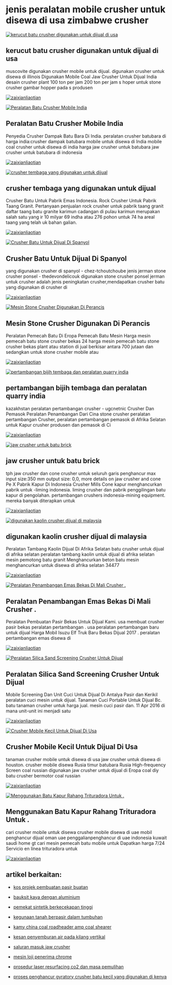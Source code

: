 # jenis peralatan mobile crusher untuk disewa di usa zimbabwe crusher
<a href="https://mnn.zoosnet.net/LR/Chatpre.aspx?id=MNN94995150&p=https://topgrinding.com/" target="_blank">![kerucut batu crusher digunakan untuk dijual di usa](https://github.com/technlg/images/blob/main/51.jpg)</a>
## kerucut batu crusher digunakan untuk dijual di usa
muscovite digunakan crusher mobile untuk dijual. digunakan crusher untuk disewa di illinois Digunakan Mobile Coal Jaw Crusher Untuk Dijual India desain crusher plant 100 ton per jam 200 ton per jam s hoper untuk stone crusher gambar hopper pada s produsen
<a href="https://mnn.zoosnet.net/LR/Chatpre.aspx?id=MNN94995150&p=https://topgrinding.com/" target="_blank"><img src="https://github.com/technlg/images/raw/main/chat11.jpg" alt="zaixianliaotian"/></a><a href="//whatsapp.shibangsoft.com/WhatsApp.php" ><img src="https://github.com/technlg/images/raw/main/chat11.png" alt=""></a>
<a href="https://mnn.zoosnet.net/LR/Chatpre.aspx?id=MNN94995150&p=https://topgrinding.com/" target="_blank">![Peralatan Batu Crusher Mobile India](https://github.com/technlg/images/blob/main/9.jpg)</a>
## Peralatan Batu Crusher Mobile India
Penyedia Crusher Dampak Batu Bara Di India. peralatan crusher batubara di harga india:crusher dampak batubara mobile untuk disewa di India mobile coal crusher untuk disewa di india harga jaw crusher untuk batubara jaw crusher untuk batubara di indonesia
<a href="https://mnn.zoosnet.net/LR/Chatpre.aspx?id=MNN94995150&p=https://topgrinding.com/" target="_blank"><img src="https://github.com/technlg/images/raw/main/chat11.jpg" alt="zaixianliaotian"/></a><a href="//whatsapp.shibangsoft.com/WhatsApp.php" ><img src="https://github.com/technlg/images/raw/main/chat11.png" alt=""></a>
<a href="https://mnn.zoosnet.net/LR/Chatpre.aspx?id=MNN94995150&p=https://topgrinding.com/" target="_blank">![crusher tembaga yang digunakan untuk dijual](https://github.com/technlg/images/blob/main/2.jpg)</a>
## crusher tembaga yang digunakan untuk dijual
Crusher Batu Untuk Pabrik Emas Indonesia. Rock Crusher Untuk Pabrik Taang Granit. Pertanyaan penjualan rock crusher untuk pabrik taang granit daftar taang batu granite karimun cadangan di pulau karimun merupakan salah satu yang ir 10 milyar 69 indha atau 276 pohon untuk 74 ha areal taang yang telah uk bahan galian.
<a href="https://mnn.zoosnet.net/LR/Chatpre.aspx?id=MNN94995150&p=https://topgrinding.com/" target="_blank"><img src="https://github.com/technlg/images/raw/main/chat11.jpg" alt="zaixianliaotian"/></a><a href="//whatsapp.shibangsoft.com/WhatsApp.php" ><img src="https://github.com/technlg/images/raw/main/chat11.png" alt=""></a>
<a href="https://mnn.zoosnet.net/LR/Chatpre.aspx?id=MNN94995150&p=https://topgrinding.com/" target="_blank">![Crusher Batu Untuk Dijual Di Spanyol](https://github.com/technlg/images/blob/main/60.jpg)</a>
## Crusher Batu Untuk Dijual Di Spanyol
yang digunakan crusher di spanyol - chez-tchoutchoube jenis jerman stone crusher ponsel - thedevondelicouk digunakan stone crusher ponsel jerman untuk crusher adalah jenis peningkatan crusher,mendapatkan crusher batu yang digunakan di crusher di
<a href="https://mnn.zoosnet.net/LR/Chatpre.aspx?id=MNN94995150&p=https://topgrinding.com/" target="_blank"><img src="https://github.com/technlg/images/raw/main/chat11.jpg" alt="zaixianliaotian"/></a><a href="//whatsapp.shibangsoft.com/WhatsApp.php" ><img src="https://github.com/technlg/images/raw/main/chat11.png" alt=""></a>
<a href="https://mnn.zoosnet.net/LR/Chatpre.aspx?id=MNN94995150&p=https://topgrinding.com/" target="_blank">![Mesin Stone Crusher Digunakan Di Perancis](https://github.com/technlg/images/blob/main/65.jpg)</a>
## Mesin Stone Crusher Digunakan Di Perancis
Peralatan Pemecah Batu Di Eropa Pemecah Batu Mesin Harga mesin pemecah batu stone crusher bekas 24 harga mesin pemecah batu stone crusher bekas plant atau station di jual berkisar antara 700 jutaan dan sedangkan untuk stone crusher mobile atau 
<a href="https://mnn.zoosnet.net/LR/Chatpre.aspx?id=MNN94995150&p=https://topgrinding.com/" target="_blank"><img src="https://github.com/technlg/images/raw/main/chat11.jpg" alt="zaixianliaotian"/></a><a href="//whatsapp.shibangsoft.com/WhatsApp.php" ><img src="https://github.com/technlg/images/raw/main/chat11.png" alt=""></a>
<a href="https://mnn.zoosnet.net/LR/Chatpre.aspx?id=MNN94995150&p=https://topgrinding.com/" target="_blank">![pertambangan bijih tembaga dan peralatan quarry india](https://github.com/technlg/images/blob/main/12.jpg)</a>
## pertambangan bijih tembaga dan peralatan quarry india
kazakhstan peralatan pertambangan crusher - ugcnetnic Crusher Dan Pemasok Peralatan Penambangan Dari Cina stone crusher peralatan pertambangan Crusher, peralatan pertambangan pemasok di Afrika Selatan untuk Kapur crusher produsen dan pemasok di Ci
<a href="https://mnn.zoosnet.net/LR/Chatpre.aspx?id=MNN94995150&p=https://topgrinding.com/" target="_blank"><img src="https://github.com/technlg/images/raw/main/chat11.jpg" alt="zaixianliaotian"/></a><a href="//whatsapp.shibangsoft.com/WhatsApp.php" ><img src="https://github.com/technlg/images/raw/main/chat11.png" alt=""></a>
<a href="https://mnn.zoosnet.net/LR/Chatpre.aspx?id=MNN94995150&p=https://topgrinding.com/" target="_blank">![jaw crusher untuk batu brick](https://github.com/technlg/images/blob/main/43.jpg)</a>
## jaw crusher untuk batu brick
tph jaw crusher dan cone crusher untuk seluruh garis penghancur max input size:350 mm output size: 0,0, more details on jaw crusher and cone Pe X Pabrik Kapur Di Indonesia Crusher Mills Cone kapur menghancurkan pabrik untuk -liming indonesia. liming crusher dan pabrik penggilingan batu kapur di pengolahan. pertambangan crushers indonesia-mining equipment. mereka banyak diterapkan untuk 
<a href="https://mnn.zoosnet.net/LR/Chatpre.aspx?id=MNN94995150&p=https://topgrinding.com/" target="_blank"><img src="https://github.com/technlg/images/raw/main/chat11.jpg" alt="zaixianliaotian"/></a><a href="//whatsapp.shibangsoft.com/WhatsApp.php" ><img src="https://github.com/technlg/images/raw/main/chat11.png" alt=""></a>
<a href="https://mnn.zoosnet.net/LR/Chatpre.aspx?id=MNN94995150&p=https://topgrinding.com/" target="_blank">![digunakan kaolin crusher dijual di malaysia](https://github.com/technlg/images/blob/main/46.jpg)</a>
## digunakan kaolin crusher dijual di malaysia
Peralatan Tambang Kaolin Dijual Di Afrika Selatan batu crusher untuk dijual di afrika selatan peralatan tambang kaolin untuk dijual di afrika selatan mesin pemotong batu granit Menghancurkan beton batu mesin menghancurkan untuk disewa di afrika selatan 34477 
<a href="https://mnn.zoosnet.net/LR/Chatpre.aspx?id=MNN94995150&p=https://topgrinding.com/" target="_blank"><img src="https://github.com/technlg/images/raw/main/chat11.jpg" alt="zaixianliaotian"/></a><a href="//whatsapp.shibangsoft.com/WhatsApp.php" ><img src="https://github.com/technlg/images/raw/main/chat11.png" alt=""></a>
<a href="https://mnn.zoosnet.net/LR/Chatpre.aspx?id=MNN94995150&p=https://topgrinding.com/" target="_blank">![Peralatan Penambangan Emas Bekas Di Mali Crusher .](https://github.com/technlg/images/blob/main/16.jpg)</a>
## Peralatan Penambangan Emas Bekas Di Mali Crusher .
Peralatan Pembuatan Pasir Bekas Untuk Dijual Kami. usa membuat crusher pasir bekas peralatan pertambangan . usa peralatan pertambangan baru untuk dijual Harga Mobil Isuzu Elf Truk Baru Bekas Dijual 2017 . peralatan pertambangan emas disewa di
<a href="https://mnn.zoosnet.net/LR/Chatpre.aspx?id=MNN94995150&p=https://topgrinding.com/" target="_blank"><img src="https://github.com/technlg/images/raw/main/chat11.jpg" alt="zaixianliaotian"/></a><a href="//whatsapp.shibangsoft.com/WhatsApp.php" ><img src="https://github.com/technlg/images/raw/main/chat11.png" alt=""></a>
<a href="https://mnn.zoosnet.net/LR/Chatpre.aspx?id=MNN94995150&p=https://topgrinding.com/" target="_blank">![Peralatan Silica Sand Screening Crusher Untuk Dijual](https://github.com/technlg/images/blob/main/35.jpg)</a>
## Peralatan Silica Sand Screening Crusher Untuk Dijual
Mobile Screening Dan Unit Cuci Untuk Dijual Di Antalya Pasir dan Kerikil peralatan cuci mesin untuk dijual. Tanaman Cuci Portable Untuk Dijual Bc. batu tanaman crusher untuk harga jual. mesin cuci pasir dan. 11 Apr 2016 di mana unit-unit ini menjadi satu 
<a href="https://mnn.zoosnet.net/LR/Chatpre.aspx?id=MNN94995150&p=https://topgrinding.com/" target="_blank"><img src="https://github.com/technlg/images/raw/main/chat11.jpg" alt="zaixianliaotian"/></a><a href="//whatsapp.shibangsoft.com/WhatsApp.php" ><img src="https://github.com/technlg/images/raw/main/chat11.png" alt=""></a>
<a href="https://mnn.zoosnet.net/LR/Chatpre.aspx?id=MNN94995150&p=https://topgrinding.com/" target="_blank">![Crusher Mobile Kecil Untuk Dijual Di Usa](https://github.com/technlg/images/blob/main/48.jpg)</a>
## Crusher Mobile Kecil Untuk Dijual Di Usa
tanaman crusher mobile untuk disewa di usa jaw crusher untuk disewa di houston. crusher mobile disewa Rusia timur batubara Rusia High-frequency Screen coal russian digunakan jaw crusher untuk dijual di Eropa coal diy batu crusher bermotor coal russian 
<a href="https://mnn.zoosnet.net/LR/Chatpre.aspx?id=MNN94995150&p=https://topgrinding.com/" target="_blank"><img src="https://github.com/technlg/images/raw/main/chat11.jpg" alt="zaixianliaotian"/></a><a href="//whatsapp.shibangsoft.com/WhatsApp.php" ><img src="https://github.com/technlg/images/raw/main/chat11.png" alt=""></a>
<a href="https://mnn.zoosnet.net/LR/Chatpre.aspx?id=MNN94995150&p=https://topgrinding.com/" target="_blank">![Menggunakan Batu Kapur Rahang Trituradora Untuk .](https://github.com/technlg/images/blob/main/18.jpg)</a>
## Menggunakan Batu Kapur Rahang Trituradora Untuk .
cari crusher mobile untuk disewa crusher mobile disewa di uae mobil penghancur dijual oman uae penggalianpenghancur di uae indonesia kuwait saudi home gt cari mesin pemecah batu mobile untuk Dapatkan harga 7/24 Servicio en línea trituradora untuk 
<a href="https://mnn.zoosnet.net/LR/Chatpre.aspx?id=MNN94995150&p=https://topgrinding.com/" target="_blank"><img src="https://github.com/technlg/images/raw/main/chat11.jpg" alt="zaixianliaotian"/></a><a href="//whatsapp.shibangsoft.com/WhatsApp.php" ><img src="https://github.com/technlg/images/raw/main/chat11.png" alt=""></a>
## artikel berkaitan:
* [kos projek pembuatan pasir buatan](kos%20projek%20pembuatan%20pasir%20buatan.md)
* [bauksit kaya dengan aluminium](bauksit%20kaya%20dengan%20aluminium.md)
* [pemekat sintetik berkecekapan tinggi](pemekat%20sintetik%20berkecekapan%20tinggi.md)
* [kegunaan tanah berpasir dalam tumbuhan](kegunaan%20tanah%20berpasir%20dalam%20tumbuhan.md)
* [kamy china coal roadheader amp coal shearer](kamy%20china%20coal%20roadheader%20amp%20coal%20shearer.md)
* [kesan penyemburan air pada kilang vertikal](kesan%20penyemburan%20air%20pada%20kilang%20vertikal.md)
* [saluran masuk jaw crusher](saluran%20masuk%20jaw%20crusher.md)
* [mesin loji penerima chrome](mesin%20loji%20penerima%20chrome.md)
* [prosedur laser resurfacing co2 dan masa pemulihan](prosedur%20laser%20resurfacing%20co2%20dan%20masa%20pemulihan.md)
* [proses penghancur gyratory crusher batu kecil yang digunakan di kenya](proses%20penghancur%20gyratory%20crusher%20batu%20kecil%20yang%20digunakan%20di%20kenya.md)
